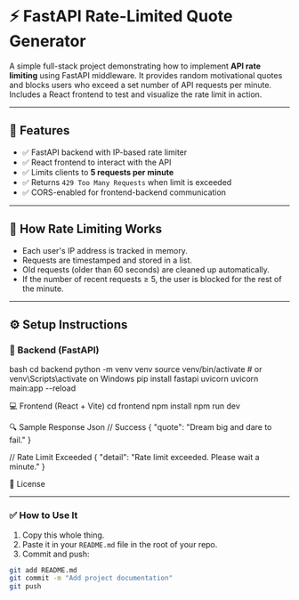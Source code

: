 # ⚡ FastAPI Rate-Limited Quote Generator

A simple full-stack project demonstrating how to implement **API rate limiting** using FastAPI middleware. It provides random motivational quotes and blocks users who exceed a set number of API requests per minute. Includes a React frontend to test and visualize the rate limit in action.

---

## 🚀 Features

- ✅ FastAPI backend with IP-based rate limiter
- ✅ React frontend to interact with the API
- ✅ Limits clients to **5 requests per minute**
- ✅ Returns `429 Too Many Requests` when limit is exceeded
- ✅ CORS-enabled for frontend-backend communication

---

## 🧠 How Rate Limiting Works

- Each user's IP address is tracked in memory.
- Requests are timestamped and stored in a list.
- Old requests (older than 60 seconds) are cleaned up automatically.
- If the number of recent requests ≥ 5, the user is blocked for the rest of the minute.

---

## ⚙️ Setup Instructions

### 🔧 Backend (FastAPI)

bash
cd backend
python -m venv venv
source venv/bin/activate   # or venv\Scripts\activate on Windows
pip install fastapi uvicorn
uvicorn main:app --reload

💻 Frontend (React + Vite)
cd frontend
npm install
npm run dev

🔍 Sample Response Json
// Success
{
  "quote": "Dream big and dare to fail."
}

// Rate Limit Exceeded
{
  "detail": "Rate limit exceeded. Please wait a minute."
}

🧾 License

---

### ✅ How to Use It

1. Copy this whole thing.
2. Paste it in your `README.md` file in the root of your repo.
3. Commit and push:

```bash
git add README.md
git commit -m "Add project documentation"
git push

